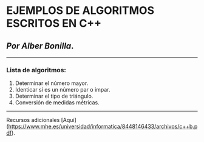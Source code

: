 # EJEMPLOS DE ALGORITMOS ESCRITOS EN C++

## _Por Alber Bonilla_.

---

### Lista de algoritmos:

1. Determinar el número mayor.
2. Identicar sí es un número par o impar.
3. Determinar el tipo de triángulo.
4. Conversión de medidas métricas.

---

Recursos adicionales [Aquí] (https://www.mhe.es/universidad/informatica/8448146433/archivos/c++b.pdf).
